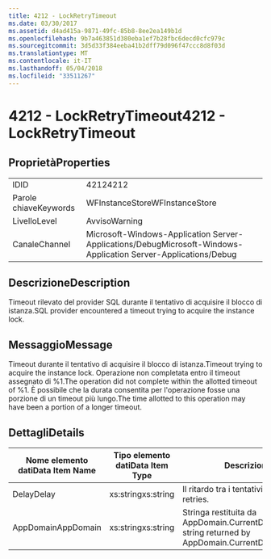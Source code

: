 ```yaml
---
title: 4212 - LockRetryTimeout
ms.date: 03/30/2017
ms.assetid: d4ad415a-9871-49fc-85b8-8ee2ea149b1d
ms.openlocfilehash: 9b7a463851d380eba1ef7b28fbc6decd0cfc979c
ms.sourcegitcommit: 3d5d33f384eeba41b2dff79d096f47ccc8d8f03d
ms.translationtype: MT
ms.contentlocale: it-IT
ms.lasthandoff: 05/04/2018
ms.locfileid: "33511267"
---
```

# <a name="4212---lockretrytimeout"></a><span data-ttu-id="7185e-102">4212 - LockRetryTimeout</span><span class="sxs-lookup"><span data-stu-id="7185e-102">4212 - LockRetryTimeout</span></span>
## <a name="properties"></a><span data-ttu-id="7185e-103">Proprietà</span><span class="sxs-lookup"><span data-stu-id="7185e-103">Properties</span></span>  
  
|||  
|-|-|  
|<span data-ttu-id="7185e-104">ID</span><span class="sxs-lookup"><span data-stu-id="7185e-104">ID</span></span>|<span data-ttu-id="7185e-105">4212</span><span class="sxs-lookup"><span data-stu-id="7185e-105">4212</span></span>|  
|<span data-ttu-id="7185e-106">Parole chiave</span><span class="sxs-lookup"><span data-stu-id="7185e-106">Keywords</span></span>|<span data-ttu-id="7185e-107">WFInstanceStore</span><span class="sxs-lookup"><span data-stu-id="7185e-107">WFInstanceStore</span></span>|  
|<span data-ttu-id="7185e-108">Livello</span><span class="sxs-lookup"><span data-stu-id="7185e-108">Level</span></span>|<span data-ttu-id="7185e-109">Avviso</span><span class="sxs-lookup"><span data-stu-id="7185e-109">Warning</span></span>|  
|<span data-ttu-id="7185e-110">Canale</span><span class="sxs-lookup"><span data-stu-id="7185e-110">Channel</span></span>|<span data-ttu-id="7185e-111">Microsoft-Windows-Application Server-Applications/Debug</span><span class="sxs-lookup"><span data-stu-id="7185e-111">Microsoft-Windows-Application Server-Applications/Debug</span></span>|  
  
## <a name="description"></a><span data-ttu-id="7185e-112">Descrizione</span><span class="sxs-lookup"><span data-stu-id="7185e-112">Description</span></span>  
 <span data-ttu-id="7185e-113">Timeout rilevato del provider SQL durante il tentativo di acquisire il blocco di istanza.</span><span class="sxs-lookup"><span data-stu-id="7185e-113">SQL provider encountered a timeout trying to acquire the instance lock.</span></span>  
  
## <a name="message"></a><span data-ttu-id="7185e-114">Messaggio</span><span class="sxs-lookup"><span data-stu-id="7185e-114">Message</span></span>  
 <span data-ttu-id="7185e-115">Timeout durante il tentativo di acquisire il blocco di istanza.</span><span class="sxs-lookup"><span data-stu-id="7185e-115">Timeout trying to acquire the instance lock.</span></span>  <span data-ttu-id="7185e-116">Operazione non completata entro il timeout assegnato di %1.</span><span class="sxs-lookup"><span data-stu-id="7185e-116">The operation did not complete within the allotted timeout of %1.</span></span> <span data-ttu-id="7185e-117">È possibile che la durata consentita per l'operazione fosse una porzione di un timeout più lungo.</span><span class="sxs-lookup"><span data-stu-id="7185e-117">The time allotted to this operation may have been a portion of a longer timeout.</span></span>  
  
## <a name="details"></a><span data-ttu-id="7185e-118">Dettagli</span><span class="sxs-lookup"><span data-stu-id="7185e-118">Details</span></span>  
  
|<span data-ttu-id="7185e-119">Nome elemento dati</span><span class="sxs-lookup"><span data-stu-id="7185e-119">Data Item Name</span></span>|<span data-ttu-id="7185e-120">Tipo elemento dati</span><span class="sxs-lookup"><span data-stu-id="7185e-120">Data Item Type</span></span>|<span data-ttu-id="7185e-121">Descrizione</span><span class="sxs-lookup"><span data-stu-id="7185e-121">Description</span></span>|  
|--------------------|--------------------|-----------------|  
|<span data-ttu-id="7185e-122">Delay</span><span class="sxs-lookup"><span data-stu-id="7185e-122">Delay</span></span>|<span data-ttu-id="7185e-123">xs:string</span><span class="sxs-lookup"><span data-stu-id="7185e-123">xs:string</span></span>|<span data-ttu-id="7185e-124">Il ritardo tra i tentativi.</span><span class="sxs-lookup"><span data-stu-id="7185e-124">The delay between retries.</span></span>|  
|<span data-ttu-id="7185e-125">AppDomain</span><span class="sxs-lookup"><span data-stu-id="7185e-125">AppDomain</span></span>|<span data-ttu-id="7185e-126">xs:string</span><span class="sxs-lookup"><span data-stu-id="7185e-126">xs:string</span></span>|<span data-ttu-id="7185e-127">Stringa restituita da AppDomain.CurrentDomain.FriendlyName.</span><span class="sxs-lookup"><span data-stu-id="7185e-127">The string returned by AppDomain.CurrentDomain.FriendlyName.</span></span>|
